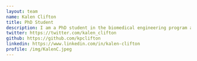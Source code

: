```yaml
---
layout: team
name: Kalen Clifton
title: PhD Student
description: I am a PhD student in the biomedical engineering program at Hopkins. I am interested in using math and programming to study biological spatial organization. As an undergraduate at William & Mary, I majored in computational and applied math while pursuing research in biology. For a research project in synthetic biology, I characterized the increase in gene expression that can result from using ribozyme insulators in genetic circuits. Currently, I am involved in supporting STEM education and career development through mentoring the Hopkins iGEM team and serving on the executive board of JHU BME EDGE. Also, I enjoy volleyball and visual arts (infrequently via painting; frequently via television).
twitter: https://twitter.com/kalen_clifton
github: https://github.com/kpclifton
linkedin: https://www.linkedin.com/in/kalen-clifton
profile: /img/KalenC.jpeg
---
```

